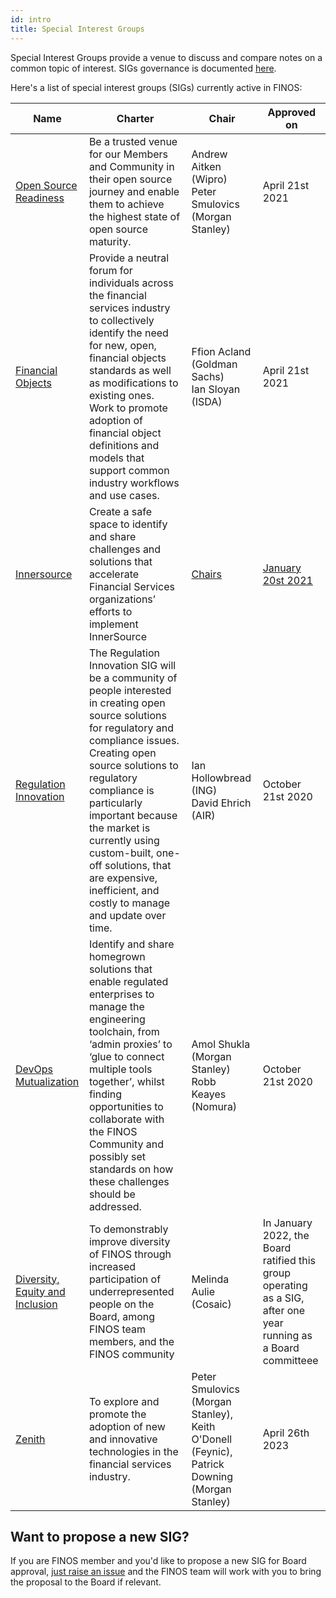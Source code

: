 ```yaml
---
id: intro
title: Special Interest Groups
---
```


Special Interest Groups provide a venue to discuss and compare notes on a common topic of interest. SIGs governance is documented [here](/docs/governance#special-interest-groups). 

Here's a list of special interest groups (SIGs) currently active in FINOS:

| Name  | Charter | Chair | Approved on |
|---|---|---|---|
| [Open Source Readiness](https://github.com/finos/open-source-readiness) | Be a trusted venue for our Members and Community in their open source journey and enable them to achieve the highest state of open source maturity.| Andrew Aitken (Wipro) <br/> Peter Smulovics (Morgan Stanley) | April 21st 2021 |
| [Financial Objects](https://github.com/finos/finos-fo/) | Provide a neutral forum for individuals across the financial services industry to collectively identify the need for new, open, financial objects standards as well as modifications to  existing ones. Work to promote adoption of financial object definitions and models that support common industry workflows and use cases.| Ffion Acland (Goldman Sachs) <br/> Ian Sloyan (ISDA) | April 21st 2021|
| [Innersource](https://github.com/finos/InnerSource/) | Create a safe space to identify and share challenges and solutions that accelerate Financial Services organizations’ efforts to implement InnerSource | [Chairs](https://github.com/finos/InnerSource#innersource-sig-leadership)  | [January 20st 2021](/governance-docs/202101-InnerSource-SIG-Proposal-APPROVED.pdf) |
| [Regulation Innovation](https://github.com/finos/open-regtech) | The Regulation Innovation SIG will be a community of people interested in creating open source solutions for regulatory and compliance issues. Creating open source solutions to regulatory compliance is particularly important because the market is currently using custom-built, one-off solutions, that are expensive, inefficient, and costly to manage and update over time.  | Ian Hollowbread (ING) <br/> David Ehrich (AIR)  | October 21st 2020 |
| [DevOps Mutualization](https://github.com/finos-labs/devops-mutualization) | Identify and share homegrown solutions that enable regulated enterprises to manage the engineering toolchain, from ‘admin proxies’ to ‘glue to connect multiple tools together’, whilst finding opportunities to collaborate with the FINOS Community and possibly set standards on how these challenges should be addressed. | Amol Shukla (Morgan Stanley) <br/> Robb Keayes (Nomura) | October 21st 2020 |
| [Diversity, Equity and Inclusion](https://github.com/finos/DEI-SIG) | To demonstrably improve diversity of FINOS through increased participation of underrepresented people on the Board, among FINOS team members, and the FINOS community | Melinda Aulie (Cosaic) | In January 2022, the Board ratified this group operating as a SIG, after one year running as a Board committeee | January 2022 |
| [Zenith](https://github.com/finos/zenith) | To explore and promote the adoption of new and innovative technologies in the financial services industry. | Peter Smulovics (Morgan Stanley), Keith O'Donell (Feynic), Patrick Downing (Morgan Stanley) | April 26th 2023 | 

## Want to propose a new SIG?

If you are FINOS member and you'd like to propose a new SIG for Board approval, [just raise an issue](https://github.com/finos/community/issues/new?assignees=TheJuanAndOnly99%2C+maoo&labels=contribution&template=Special-Interest-Group-Contribution.md&title=Special+Interest+Group+Contribution+and+Onboarding) and the FINOS team will work with you to bring the proposal to the Board if relevant.
